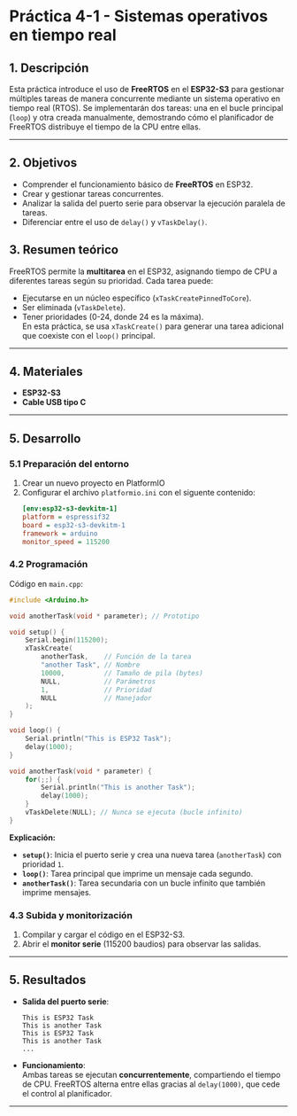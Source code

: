 # **Práctica 4-1 - Sistemas operativos en tiempo real**  

## **1. Descripción**  
Esta práctica introduce el uso de **FreeRTOS** en el **ESP32-S3** para gestionar múltiples tareas de manera concurrente mediante un sistema operativo en tiempo real (RTOS). Se implementarán dos tareas: una en el bucle principal (`loop`) y otra creada manualmente, demostrando cómo el planificador de FreeRTOS distribuye el tiempo de la CPU entre ellas.  

---

## **2. Objetivos**  
- Comprender el funcionamiento básico de **FreeRTOS** en ESP32.  
- Crear y gestionar tareas concurrentes.  
- Analizar la salida del puerto serie para observar la ejecución paralela de tareas.  
- Diferenciar entre el uso de `delay()` y `vTaskDelay()`.  

## **3. Resumen teórico**  
FreeRTOS permite la **multitarea** en el ESP32, asignando tiempo de CPU a diferentes tareas según su prioridad. Cada tarea puede:  
- Ejecutarse en un núcleo específico (`xTaskCreatePinnedToCore`).  
- Ser eliminada (`vTaskDelete`).  
- Tener prioridades (0-24, donde 24 es la máxima).  
En esta práctica, se usa `xTaskCreate()` para generar una tarea adicional que coexiste con el `loop()` principal.  

---

## **4. Materiales**  
- **ESP32-S3**  
- **Cable USB tipo C**  
 
---

## **5. Desarrollo**  

### **5.1 Preparación del entorno**  
1. Crear un nuevo proyecto en PlatformIO
2. Configurar el archivo `platformio.ini` con el siguente contenido:  
   ```ini
   [env:esp32-s3-devkitm-1]
   platform = espressif32
   board = esp32-s3-devkitm-1
   framework = arduino
   monitor_speed = 115200
   ```  

### **4.2 Programación**  
Código en `main.cpp`:  
```cpp
#include <Arduino.h>

void anotherTask(void * parameter); // Prototipo

void setup() {
    Serial.begin(115200);
    xTaskCreate(
        anotherTask,    // Función de la tarea
        "another Task", // Nombre
        10000,          // Tamaño de pila (bytes)
        NULL,           // Parámetros
        1,              // Prioridad
        NULL            // Manejador
    );
}

void loop() {
    Serial.println("This is ESP32 Task");
    delay(1000);
}

void anotherTask(void * parameter) {
    for(;;) {
        Serial.println("This is another Task");
        delay(1000);
    }
    vTaskDelete(NULL); // Nunca se ejecuta (bucle infinito)
}
```  

**Explicación:**  
- **`setup()`**: Inicia el puerto serie y crea una nueva tarea (`anotherTask`) con prioridad `1`.  
- **`loop()`**: Tarea principal que imprime un mensaje cada segundo.  
- **`anotherTask()`**: Tarea secundaria con un bucle infinito que también imprime mensajes.  

### **4.3 Subida y monitorización**  
1. Compilar y cargar el código en el ESP32-S3.  
2. Abrir el **monitor serie** (115200 baudios) para observar las salidas.  

---

## **5. Resultados**  
- **Salida del puerto serie**:  
  ```plaintext
  This is ESP32 Task
  This is another Task
  This is ESP32 Task
  This is another Task
  ...  
  ```  
- **Funcionamiento**:  
  Ambas tareas se ejecutan **concurrentemente**, compartiendo el tiempo de CPU. FreeRTOS alterna entre ellas gracias al `delay(1000)`, que cede el control al planificador.  

---

